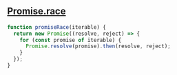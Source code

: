 ## [Promise.race](https://www.greatfrontend.com/questions/javascript/promise-race)

<!-- notecardId: 1739475500250 -->

```js
function promiseRace(iterable) {
  return new Promise((resolve, reject) => {
    for (const promise of iterable) {
      Promise.resolve(promise).then(resolve, reject);
    }
  });
}
```
